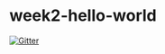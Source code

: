 # week2-hello-world

[![Gitter](https://badges.gitter.im/valencia-cop1000-201620/week2-hello-world.svg)](https://gitter.im/valencia-cop1000-201620/week2-hello-world?utm_source=badge&utm_medium=badge&utm_campaign=pr-badge&utm_content=badge)